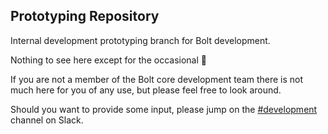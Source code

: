 Prototyping Repository
----------------------

Internal development prototyping branch for Bolt development.

Nothing to see here except for the occasional :koala:

If you are not a member of the Bolt core development team there is not much
here for you of any use, but please feel free to look around.

Should you want to provide some input, please jump on the [#development][slack]
channel on Slack.

[slack]: https://slack.bolt.cm
